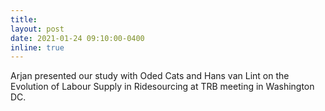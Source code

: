 ```yaml
---
title:
layout: post
date: 2021-01-24 09:10:00-0400
inline: true
---
```


Arjan presented our study with Oded Cats and Hans van Lint on the Evolution of Labour Supply in Ridesourcing at TRB meeting in Washington DC.
